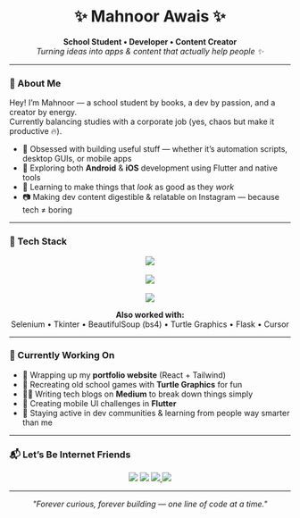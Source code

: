 <h1 align="center">✨ Mahnoor Awais ✨</h1>

<p align="center">
  <b>School Student • Developer • Content Creator</b><br>
  <i>Turning ideas into apps & content that actually help people ✨</i>
</p>

---

### 🌸 About Me

Hey! I’m Mahnoor — a school student by books, a dev by passion, and a creator by energy.  
Currently balancing studies with a corporate job (yes, chaos but make it productive 🔥).

- 🧠 Obsessed with building useful stuff — whether it’s automation scripts, desktop GUIs, or mobile apps
- 📱 Exploring both **Android** & **iOS** development using Flutter and native tools  
- 🎨 Learning to make things that *look* as good as they *work*  
- 📷 Making dev content digestible & relatable on Instagram — because tech ≠ boring

---

### 💼 Tech Stack

<p align="center">
  <img src="https://skillicons.dev/icons?i=flutter,dart,tailwind,vite,sqlite,apple" /><br><br><img src="https://skillicons.dev/icons?i=python,js,ts,html,css,react,nextjs," /><br><br>
  <img src="https://skillicons.dev/icons?i=androidstudio,github,vscode,figma,notion" />
</p>

<p align="center">
  <b>Also worked with:</b><br>
  Selenium • Tkinter • BeautifulSoup (bs4) • Turtle Graphics • Flask • Cursor
</p>

---

### 🚀 Currently Working On

- 🎯 Wrapping up my **portfolio website** (React + Tailwind)  
- 🐢 Recreating old school games with **Turtle Graphics** for fun  
- 👩‍💻 Writing tech blogs on **Medium** to break down things simply  
- 🧩 Creating mobile UI challenges in **Flutter**  
- 🤝 Staying active in dev communities & learning from people way smarter than me

---



### 📬 Let’s Be Internet Friends

<p align="center">
  <a href="https://www.instagram.com/mahnoor_awais920/"><img src="https://img.shields.io/badge/Instagram-%23E4405F?style=for-the-badge&logo=Instagram&logoColor=white" /></a>
  <a href="https://www.youtube.com/@Mahnoor_Awais"><img src="https://img.shields.io/badge/YouTube-%23FF0000?style=for-the-badge&logo=YouTube&logoColor=white" /></a>
  <a href="mailto:mahnoor.awais920@gmail.com"><img src="https://img.shields.io/badge/Email-%230078D4?style=for-the-badge&logo=gmail&logoColor=white" /></a><a href="https://medium.com/@mahnoor.awais920">
    <img src="https://img.shields.io/badge/Medium-%2312100E?style=for-the-badge&logo=medium&logoColor=white" />
  </a>
</p>

---

<p align="center"><i>"Forever curious, forever building — one line of code at a time."</i></p>
